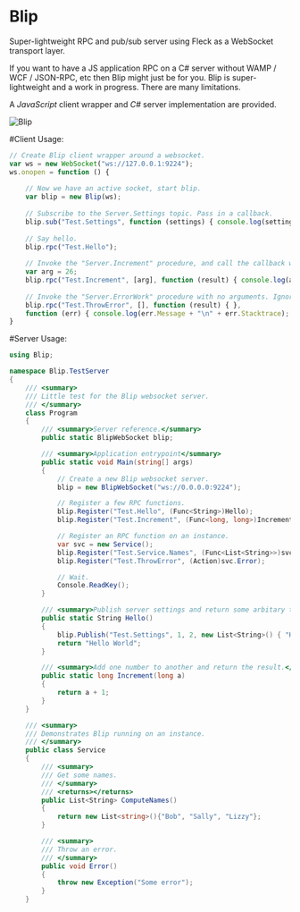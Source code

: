 # Blip
Super-lightweight RPC and pub/sub server using Fleck as a WebSocket transport layer.

If you want to have a JS application RPC on a C# server without WAMP / WCF / JSON-RPC, etc then Blip might just be for you. Blip is super-lightweight and a work in progress. There are many limitations. 

A *JavaScript* client wrapper and *C#* server implementation are provided.

![Blip](https://img.shields.io/badge/nuget-v0.0.1-blue.svg)

#Client Usage:
```javascript
// Create Blip client wrapper around a websocket.
var ws = new WebSocket("ws://127.0.0.1:9224");
ws.onopen = function () {
	
	// Now we have an active socket, start blip.
	var blip = new Blip(ws);
	
	// Subscribe to the Server.Settings topic. Pass in a callback.
	blip.sub("Test.Settings", function (settings) { console.log(settings); });
	
	// Say hello.
	blip.rpc("Test.Hello");
	
	// Invoke the "Server.Increment" procedure, and call the callback when complete.
	var arg = 26;
	blip.rpc("Test.Increment", [arg], function (result) { console.log(arg + " + 1 = " + result); });
	
	// Invoke the "Server.ErrorWork" procedure with no arguments. Ignore success, and handle failure.
	blip.rpc("Test.ThrowError", [], function (result) { },
	function (err) { console.log(err.Message + "\n" + err.Stacktrace); });
}
```

#Server Usage:
```c#
using Blip;

namespace Blip.TestServer
{
    /// <summary>
    /// Little test for the Blip websocket server.
    /// </summary>
    class Program
    {
        /// <summary>Server reference.</summary>
        public static BlipWebSocket blip;

        /// <summary>Application entrypoint</summary>
        public static void Main(string[] args)
        {
            // Create a new Blip websocket server.
            blip = new BlipWebSocket("ws://0.0.0.0:9224");

            // Register a few RPC functions.
            blip.Register("Test.Hello", (Func<String>)Hello);
            blip.Register("Test.Increment", (Func<long, long>)Increment);

            // Register an RPC function on an instance.
            var svc = new Service();
            blip.Register("Test.Service.Names", (Func<List<String>>)svc.ComputeNames);
            blip.Register("Test.ThrowError", (Action)svc.Error);

            // Wait.
            Console.ReadKey();
        }

        /// <summary>Publish server settings and return some arbitary text.</summary>
        public static String Hello()
        {
            blip.Publish("Test.Settings", 1, 2, new List<String>() { "Hello", "Subscribers", "Here", "Are", "Settings" });
            return "Hello World";
        }

        /// <summary>Add one number to another and return the result.</summary>
        public static long Increment(long a)
        {
            return a + 1;
        }
    }

    /// <summary>
    /// Demonstrates Blip running on an instance.
    /// </summary>
    public class Service
    {
        /// <summary>
        /// Get some names.
        /// </summary>
        /// <returns></returns>
        public List<String> ComputeNames()
        {
            return new List<string>(){"Bob", "Sally", "Lizzy"};
        }

        /// <summary>
        /// Throw an error.
        /// </summary>
        public void Error()
        {
            throw new Exception("Some error");
        }
    }
```
